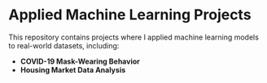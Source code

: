 # Applied Machine Learning Projects

This repository contains projects where I applied machine learning models to real-world datasets, including:

- **COVID-19 Mask-Wearing Behavior**
- **Housing Market Data Analysis**
